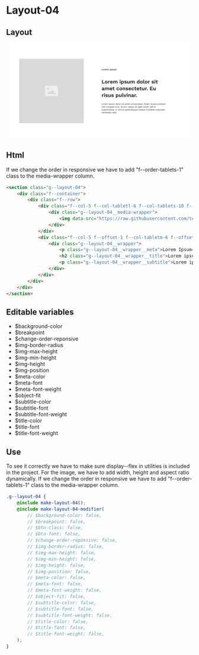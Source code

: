 # Layout-04

## Layout

![alt text][layout-04]

[layout-04]: /src/img/global-components/layout/layout-04.png

## Html
If we change the order in responsive we have to add "f--order-tablets-1" class to the media-wrapper column.

```html
<section class="g--layout-04">
    <div class="f--container">
        <div class="f--row">
            <div class="f--col-5 f--col-tabletl-6 f--col-tablets-10 f--offset-tablets-1 f--col-mobile-12 f--offset-mobile-0 display--flex">
                <div class="g--layout-04__media-wrapper">
                    <img data-src="https://raw.githubusercontent.com/team-thunderfoot/ui/main/src/img/global-components/img-placeholder.jpg" src="/src/img/global-components/placeholder.jpg" alt="alt text" class="g--layout-04__media-wrapper__media g--lazy-01 f--ar" width="1000" height="1000" style="aspect-ratio: 1000 / 1000">
                </div>
            </div>
            <div class="f--col-5 f--offset-1 f--col-tabletm-6 f--offset-tabletm-0 f--col-tablets-10 f--offset-tablets-1 f--col-mobile-12 f--offset-mobile-0 display--flex">
                <div class="g--layout-04__wrapper">
                    <p class="g--layout-04__wrapper__meta">Lorem Ipsum</p>
                    <h2 class="g--layout-04__wrapper__title">Lorem ipsum dolor sit amet consectetur.</h2>
                    <p class="g--layout-04__wrapper__subtitle">Lorem ipsum dolor sit amet consectetur. Etiam lectus pretium nisl volutpat urna. Id orci neque sit eget morbi sed in suspendisse. In lectus pellentesque neque molestie vulputate venenatis velit.</p>
                </div>
            </div>
        </div>
    </div>
</section>
```

## Editable variables

- $background-color
- $breakpoint
- $change-order-reponsive
- $img-border-radius
- $img-max-height
- $img-min-height
- $img-height
- $img-position
- $meta-color
- $meta-font
- $meta-font-weight
- $object-fit
- $subtitle-color
- $subtitle-font
- $subtitle-font-weight
- $title-color
- $title-font
- $title-font-weight

## Use

To see it correctly we have to make sure display--flex in utilities is included in the project.
For the image, we have to add width, height and aspect ratio dynamically.
If we change the order in responsive we have to add "f--order-tablets-1" class to the media-wrapper column.

```scss
.g--layout-04 {
    @include make-layout-04();
    @include make-layout-04-modifier(
        // $background-color: false,
        // $breakpoint: false,
        // $btn-class: false,
        // $btn-font: false,
        // $change-order-reponsive: false,
        // $img-border-radius: false,
        // $img-max-height: false,
        // $img-min-height: false,
        // $img-height: false,
        // $img-position: false,
        // $meta-color: false,
        // $meta-font: false,
        // $meta-font-weight: false,
        // $object-fit: false,
        // $subtitle-color: false,
        // $subtitle-font: false,
        // $subtitle-font-weight: false,
        // $title-color: false,
        // $title-font: false,
        // $title-font-weight: false,
    );
}
```
